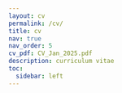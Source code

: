 ```yaml
---
layout: cv
permalink: /cv/
title: cv
nav: true
nav_order: 5
cv_pdf: CV_Jan_2025.pdf
description: curriculum vitae
toc:
  sidebar: left
---
```

